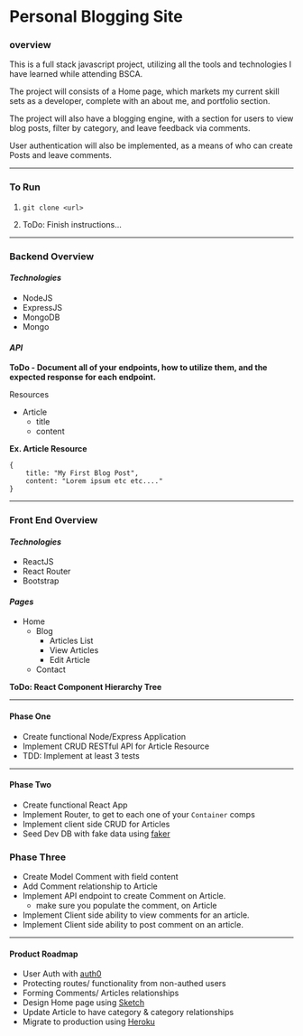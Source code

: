 # Personal Blogging Site

### overview
This is a full stack javascript project, utilizing all the tools and technologies I have learned while attending BSCA.

The project will consists of a Home page, which markets my current skill sets as a developer, complete with an about me, and portfolio section.

The project will also have a blogging engine, with a section for users to view blog posts, filter by category, and leave feedback via comments.

User authentication will also be implemented, as a means of who can create Posts and leave comments.

----

### To Run

1) `git clone <url>`

2) ToDo: Finish instructions...

----

### Backend Overview
#### *Technologies*
  - NodeJS
  - ExpressJS
  - MongoDB
  - Mongo

#### *API*

__ToDo - Document all of your endpoints, how to utilize them, and the expected response for each endpoint.__

Resources
  - Article
    - title
    - content

  __Ex. Article Resource__
  ```
  {
      title: "My First Blog Post",
      content: "Lorem ipsum etc etc...."
  }
  ```

----

### Front End Overview

#### *Technologies*
  - ReactJS
  - React Router
  - Bootstrap

####  *Pages*
  - Home
    - Blog
      - Articles List
      - View Articles
      - Edit Article
    - Contact


  __ToDo: React Component Hierarchy Tree__

----

#### Phase One
* Create functional Node/Express Application
* Implement CRUD RESTful API for Article Resource
* TDD: Implement at least 3 tests

----

#### Phase Two
* Create functional React App
* Implement Router, to get to each one of your `Container` comps
* Implement client side CRUD for Articles
* Seed Dev DB with fake data using [faker](https://github.com/Marak/faker.js)


### Phase Three

* Create Model Comment with field content
* Add Comment relationship to Article
* Implement API endpoint to create Comment on Article.
  *  make sure you populate the comment, on Article
* Implement Client side ability to view comments for an article.
* Implement Client side ability to post comment on an article.
----

#### Product Roadmap
* User Auth with [auth0](https://auth0.com/)
* Protecting routes/ functionality from non-authed users
* Forming Comments/ Articles relationships
* Design Home page using [Sketch](https://www.sketchapp.com/)
* Update Article to have category & category relationships
* Migrate to production using [Heroku](https://heroku.com)
